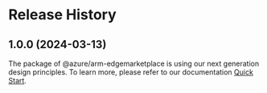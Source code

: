 # Release History
    
## 1.0.0 (2024-03-13)

The package of @azure/arm-edgemarketplace is using our next generation design principles. To learn more, please refer to our documentation [Quick Start](https://aka.ms/js-track2-quickstart).
